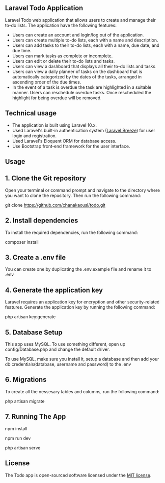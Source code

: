 ## Laravel Todo Application

Laravel Todo web application that allows users to create and manage their to-do lists. The application have the following features:

- Users can create an account and login/log out of the application.
- Users can create multiple to-do lists, each with a name and description.
- Users can add tasks to their to-do lists, each with a name, due date, and due time.
- Users can mark tasks as complete or incomplete.
- Users can edit or delete their to-do lists and tasks.
- Users can view a dashboard that displays all their to-do lists and tasks.
- Users can view a daily planner of tasks on the dashboard that is automatically categorized by the dates of the tasks, arranged in ascending order of the due times.
- In the event of a task is overdue the task are highlighted in a suitable manner. Users can reschedule overdue tasks. Once rescheduled the highlight for being overdue will be removed.

## Technical usage  

- The application is built using Laravel 10.x.
- Used Laravel's built-in authentication system ([Laravel Breeze](https://laravel.com/docs/10.x/starter-kits#laravel-breeze)) for user login and registration.
- Used Laravel's Eloquent ORM for database access.
- Use Bootstrap front-end framework for the user interface.

## Usage

## 1. Clone the Git repository

Open your terminal or command prompt and navigate to the directory where you want to clone the repository. Then run the following command:

git clone https://github.com/chanakaousl/todo.git

## 2. Install dependencies

To install the required dependencies, run the following command:

composer install

## 3. Create a .env file

You can create one by duplicating the .env.example file and rename it to .env

## 4. Generate the application key

Laravel requires an application key for encryption and other security-related features. Generate the application key by running the following command:

php artisan key:generate

## 5. Database Setup

This app uses MySQL. To use something different, open up config/Database.php and change the default driver.

To use MySQL, make sure you install it, setup a database and then add your db credentials(database, username and password) to the .env

## 6. Migrations

To create all the nessesary tables and columns, run the following command:

php artisan migrate

## 7. Running The App

npm install

npm run dev

php artisan serve

## License

The Todo app is open-sourced software licensed under the [MIT license](https://opensource.org/license/mit/).
